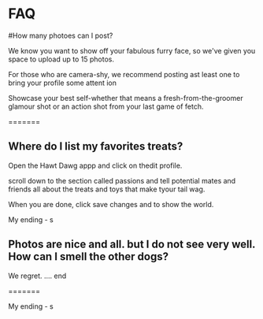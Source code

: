# FAQ


#How many photoes can I post?


We know you want to show off your fabulous furry face, so we've given you space to upload up to 15 photos. 

For those who are camera-shy, we recommend posting ast least one to bring your profile some attent ion

Showcase your best self-whether that means a fresh-from-the-groomer glamour shot or an action shot from your last game of fetch. 


=======



## Where do I list my favorites treats?

Open the Hawt Dawg appp and click on thedit profile. 

scroll down to the section called passions and tell potential mates and friends all about the treats and toys that make tyour tail wag.   

 When you are done, click save changes and to show the world. 

My ending - s



 
 ## Photos are nice and all.  but I do not see very well.  How can I smell the other dogs? 
 
 We regret. .... end
 

=======


My ending - s

